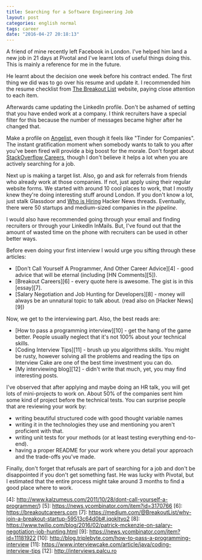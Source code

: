 ```yaml
---
title: Searching for a Software Engineering Job
layout: post
categories: english normal
tags: career
date: "2016-04-27 20:18:13"
---
```


A friend of mine recently left Facebook in London. I've helped him land a new job in 21 days at Pivotal and I've learnt lots of useful things doing this. This is mainly a reference for me in the future.

He learnt about the decision one week before his contract ended. The first thing we did was to go over his resume and update it. I recommended him the resume checklist from [The Breakout List][0] website, paying close attention to each item.

Afterwards came updating the LinkedIn profile. Don't be ashamed of setting that you have ended work at a company. I think recruiters have a special filter for this because the number of messages became higher after he changed that.

Make a profile on [Angelist][1], even though it feels like "Tinder for Companies". The instant gratification moment when somebody wants to talk to you after you've been fired will provide a big boost for the morale. Don't forget about [StackOverflow Careers][2], though I don't believe it helps a lot when you are actively searching for a job.

Next up is making a target list. Also, go and ask for referrals from friends who already work at those companies. If not, just apply using their regular website forms. We started with around 10 cool places to work, that I mostly knew they're doing interesting stuff around London. If you don't know a lot, just stalk Glassdoor and [Who is Hiring][3] Hacker News threads. Eventually, there were 50 startups and medium-sized companies in _the pipeline_.

I would also have recommended going through your email and finding recruiters or through your LinkedIn InMails. But, I've found out that the amount of wasted time on the phone with recruiters can be used in other better ways.

Before even doing your first interview I would urge you sifting through these articles:

* [Don't Call Yourself A Programmer, And Other Career Advice][4] - good advice that will be eternal (including [HN Comments][5]).
* [Breakout Careers][6] - every quote here is awesome. The gist is in this [essay][7].
* [Salary Negotiation and Job Hunting for Developers][8] - money will always be an unnatural topic to talk about. (read also on [Hacker News][9])

Now, we get to the interviewing part. Also, the best reads are:

* [How to pass a programming interview][10] - get the hang of the game better. People usually neglect that it's not 100% about your technical skills.
* [Coding Interview Tips][11] - brush up you algorithms skills. You might be rusty, however solving all the problems and reading the tips on Interview Cake are one of the best time investment you can do.
* [My interviewing blog][12] - didn't write that much, yet, you may find interesting posts.

I've observed that after applying and maybe doing an HR talk, you will get lots of mini-projects to work on. About 50% of the companies sent him some kind of project before the technical tests. You can surprise people that are reviewing your work by:

* writing beautiful structured code with good thought variable names
* writing it in the technologies they use and mentioning you aren't proficient with that.
* writing unit tests for your methods (or at least testing everything end-to-end).
* having a proper README for your work where you detail your approach and the trade-offs you've made.

Finally, don't forget that refusals are part of searching for a job and don't be disappointed if you don't get something fast. He was lucky with Pivotal, but I estimated that the entire process might take around 3 months to find a good place where to work.

[0]: https://breakoutlist.com/resume-tool
[1]: https://angel.co
[2]: http://careers.stackoverflow.com
[3]: https://news.ycombinator.com/item?id=11202954
[4]: http://www.kalzumeus.com/2011/10/28/dont-call-yourself-a-programmer/)
[5]: https://news.ycombinator.com/item?id=3170766
[6]: https://breakoutcareers.com
[7]: https://medium.com/@BreakoutList/why-join-a-breakout-startup-59513c64d0b#.jqokltyo2
[8]: https://www.twilio.com/blog/2016/02/patrick-mckenzie-on-salary-negotiation-job-hunting.html
[9]: https://news.ycombinator.com/item?id=11181922
[10]: http://blog.triplebyte.com/how-to-pass-a-programming-interview
[11]: https://www.interviewcake.com/article/java/coding-interview-tips
[12]: http://interviews.palcu.ro
